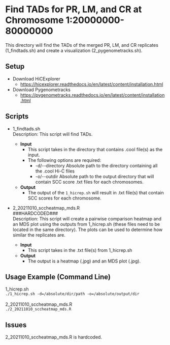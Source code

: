 # Find TADs for PR, LM, and CR at Chromosome 1:20000000-80000000
This directory will find the TADs of the merged PR, LM, and CR replicates (1_findtads.sh) and create a visualization (2_pygenometracks.sh).

## Setup
- Download HiCExplorer
  - https://hicexplorer.readthedocs.io/en/latest/content/installation.html
- Download Pygenometracks
  - https://pygenometracks.readthedocs.io/en/latest/content/installation.html

## Scripts

- 1_findtads.sh  
  Description: This script will find TADs.
  - **Input**
    - This script takes in the directory that contains .cool file(s) as the input.
    - The following options are required:
      - -d/--directory  Absolute path to the directory containing all the .cool Hi-C files
      - -o/--outdir Absolute path to the output directory that will contain SCC score .txt files for each chromosomes.
  - **Output**
    - The output of the `1_hicrep.sh` will result in .txt file(s) that contain SCC scores for each chromosome.

- 2_20211010_sccheatmap_mds.R  
  ###HARDCODED###  
  Description: This script will create a pairwise comparison heatmap and an MDS plot using the outputs from 1_hicrep.sh (these files need to be located in the same directory). The plots can be used to determine how similar the replicates are. 
  - **Input**
    - This script takes in the .txt file(s) from 1_hicrep.sh
  - **Output**
    - The output is a heatmap (.jpg) and an MDS plot (.jpg).

## Usage Example (Command Line)
1_hicrep.sh
<br />
```./1_hicrep.sh -d=/absolute/dir/path -o=/absolute/output/dir ```
<br />
<br />
2_20211010_sccheatmap_mds.R
<br />
```./2_20211010_sccheatmap_mds.R```

## Issues
2_20211010_sccheatmap_mds.R is hardcoded.
